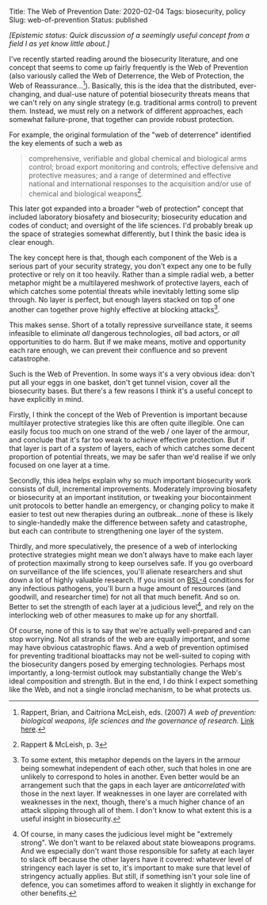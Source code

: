 Title: The Web of Prevention
Date: 2020-02-04
Tags: biosecurity, policy
Slug: web-of-prevention
Status: published

*[Epistemic status: Quick discussion of a seemingly useful concept from a field I as yet know little about.]*

I've recently started reading around the biosecurity literature, and one concept that seems to come up fairly frequently is the Web of Prevention (also variously called the Web of Deterrence, the Web of Protection, the Web of Reassurance...[^web]). Basically, this is the idea that the distributed, ever-changing, and dual-use nature of potential biosecurity threats means that we can't rely on any single strategy (e.g. traditional arms control) to prevent them. Instead, we must rely on a network of different approaches, each somewhat failure-prone, that together can provide robust protection.

[^web]: Rappert, Brian, and Caitriona McLeish, eds. (2007) *A web of prevention: biological weapons, life sciences and the governance of research.* [Link here](https://books.google.de/books?hl=en&lr=&id=pXQQBAAAQBAJ&oi=fnd&pg=PP1&dq=rappert+web+of+prevention&ots=m4SvXne9p6&sig=9LhJAZ0o3ELFIwVEdlO3y325Kwo#v=onepage&q=rappert%20web%20of%20prevention&f=false).

For example, the original formulation of the "web of deterrence" identified the key elements of such a web as

> comprehensive, verifiable and global chemical and biological arms control; broad export monitoring and controls; effective defensive and protective measures; and a range of determined and effective national and international responses to the acquisition and/or use of chemical and biological weapons[^webdet].

[^webdet]: Rappert & McLeish, p. 3

This later got expanded into a broader "web of protection" concept that included laboratory biosafety and biosecurity; biosecurity education and codes of conduct; and oversight of the life sciences. I'd probably break up the space of strategies somewhat differently, but I think the basic idea is clear enough.

The key concept here is that, though each component of the Web is a serious part of your security strategy, you don't expect any one to be fully protective or rely on it too heavily. Rather than a simple radial web, a better metaphor might be a multilayered meshwork of protective layers, each of which catches some potential threats while inevitably letting some slip through. No layer is perfect, but enough layers stacked on top of one another can together prove highly effective at blocking attacks[^layers].

[^layers]: To some extent, this metaphor depends on the layers in the armour being somewhat independent of each other, such that holes in one are unlikely to correspond to holes in another. Even better would be an arrangement such that the gaps in each layer are *anticorrelated* with those in the next layer. If weaknesses in one layer are correlated with weaknesses in the next, though, there's a much higher chance of an attack slipping through all of them. I don't know to what extent this is a useful insight in biosecurity.

This makes sense. Short of a totally repressive surveillance state, it seems infeasible to eliminate *all* dangerous technologies, *all* bad actors, or *all* opportunities to do harm. But if we make means, motive and opportunity each rare enough, we can prevent their confluence and so prevent catastrophe.

Such is the Web of Prevention. In some ways it's a very obvious idea: don't put all your eggs in one basket, don't get tunnel vision, cover all the biosecurity bases. But there's a few reasons I think it's a useful concept to have explicitly in mind.

Firstly, I think the concept of the Web of Prevention is important because multilayer protective strategies like this are often quite illegible. One can easily focus too much on one strand of the web / one layer of the armour, and conclude that it's far too weak to achieve effective protection. But if that layer is part of a *system* of layers, each of which catches some decent proportion of potential threats, we may be safer than we'd realise if we only focused on one layer at a time.

Secondly, this idea helps explain why so much important biosecurity work consists of dull, incremental improvements. Moderately improving biosafety or biosecurity at an important institution, or tweaking your biocontainment unit protocols to better handle an emergency, or changing policy to make it easier to test out new therapies during an outbreak...none of these is likely to single-handedly make the difference between safety and catastrophe, but each can contribute to strengthening one layer of the system.

Thirdly, and more speculatively, the presence of a web of interlocking protective strategies might mean we don't always have to make each layer of protection maximally strong to keep ourselves safe. If you go overboard on surveillance of the life sciences, you'll alienate researchers and shut down a lot of highly valuable research. If you insist on [BSL-4](https://en.wikipedia.org/wiki/Biosafety_level#Biosafety_level_4) conditions for any infectious pathogens, you'll burn a huge amount of resources (and goodwill, and researcher time) for not all that much benefit. And so on. Better to set the strength of each layer at a judicious level[^judicious], and rely on the interlocking web of other measures to make up for any shortfall.

Of course, none of this is to say that we're actually well-prepared and can stop worrying. Not all strands of the web are equally important, and some may have obvious catastrophic flaws. And a web of prevention optimised for preventing traditional bioattacks may not be well-suited to coping with the biosecurity dangers posed by emerging technologies. Perhaps most importantly, a long-termist outlook may substantially change the Web's ideal composition and strength. But in the end, I do think I expect something like the Web, and not a single ironclad mechanism, to be what protects us.

[^judicious]: Of course, in many cases the judicious level might be "extremely strong". We don't want to be relaxed about state bioweapons programs. And we especially don't want those responsible for safety at each layer to slack off because the other layers have it covered: whatever level of stringency each layer is set to, it's important to make sure that level of stringency actually applies. But still, if something isn't your sole line of defence, you can sometimes afford to weaken it slightly in exchange for other benefits.
